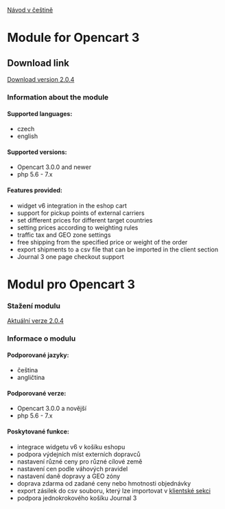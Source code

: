 [Návod v češtině](#modul-pro-opencart-3)

# Module for Opencart 3

## Download link
[Download version 2.0.4](https://github.com/Zasilkovna/opencart3/archive/v2.0.4.zip)

### Information about the module

#### Supported languages:
- czech
- english

#### Supported versions:
- Opencart 3.0.0 and newer
- php 5.6 - 7.x
 
#### Features provided:
- widget v6 integration in the eshop cart
- support for pickup points of external carriers 
- set different prices for different target countries
- setting prices according to weighting rules
- traffic tax and GEO zone settings
- free shipping from the specified price or weight of the order
- export shipments to a csv file that can be imported in the client section
- Journal 3 one page checkout support

# Modul pro Opencart 3

### Stažení modulu
[Aktuální verze 2.0.4](https://github.com/Zasilkovna/opencart3/archive/v2.0.4.zip)

### Informace o modulu

#### Podporované jazyky:

- čeština
- angličtina

#### Podporované verze:

- Opencart 3.0.0 a novější
- php 5.6 - 7.x

#### Poskytované funkce:

- integrace widgetu v6 v košíku eshopu
- podpora výdejních míst externích dopravců
- nastavení různé ceny pro různé cílové země
- nastavení cen podle váhových pravidel
- nastavení daně dopravy a GEO zóny
- doprava zdarma od zadané ceny nebo hmotnosti objednávky
- export zásilek do csv souboru, který lze importovat v [klientské sekci](https://client.packeta.com/)
- podpora jednokrokového košíku Journal 3
